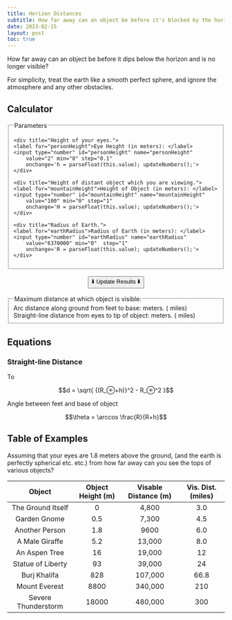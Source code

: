 ```yaml
---
title: Horizon Distances
subtitle: How far away can an object be before it's blocked by the horizon?
date: 2023-02-15
layout: post
toc: true
---
```


How far away can an object be before it dips below the horizon and is no longer visible?

For simplicity, treat the earth like a smooth perfect sphere, 
and ignore the atmosphere and any other obstacles. 




## Calculator


<fieldset>
    <legend>Parameters</legend>
    
    <div title="Height of your eyes.">
    <label for="personHeight">Eye Height (in meters): </label>
    <input type="number" id="personHeight" name="personHeight"
        value="2" min="0" step="0.1"
        onchange='h = parseFloat(this.value); updateNumbers();'>
    </div>     
    
    <div title="Height of distant object which you are viewing.">
    <label for="mountainHeight">Height of Object (in meters): </label>
    <input type="number" id="mountainHeight" name="mountainHeight"
        value="100" min="0" step="1"
        onchange='H = parseFloat(this.value); updateNumbers();'>
    </div>   
    
    <div title="Radius of Earth.">
    <label for="earthRadius">Radius of Earth (in meters): </label>
    <input type="number" id="earthRadius" name="earthRadius"
        value="6370000" min="0"  step="1"
        onchange='R = parseFloat(this.value); updateNumbers();'>
    </div>   
</fieldset>

<div style="text-align: center; padding: 1rem;"><button onclick="updateNumbers()">⬇️ Update Results ⬇️</button></div>


<fieldset>
    <legend>Maximum distance at which object is visible:</legend>
    <!--The maximum distance at which you can still see the object is as follows:<br>-->
    Arc distance along ground from feet to base: <b><span id="arcDistance"></span></b> meters. (<b><span id="arcDistanceMiles"></span></b> miles)<br>
    Straight-line distance from eyes to tip of object: <b><span id="losDistance"></span></b> meters. (<b><span id="losDistanceMiles"></span></b> miles)<br>
    <!--These numbers are evaluated to three sig figs.-->
</fieldset>



<script>
var h = parseFloat(document.getElementById("personHeight").value);
var H = parseFloat(document.getElementById("mountainHeight").value);
var R = parseFloat(document.getElementById("earthRadius").value);

function nicelyFormatNumber(n){
    //formats number with specific degrees of freedom, trailing zeros, and comma seperators.
    //return (n).toPrecision(3).toLocaleString();
    const sigfigs = 3;
    var leadingDigits = Math.floor(Math.log10(Math.abs(n)))+1 //floor+1 because ciel(log10(10)) = 1
    if (leadingDigits <= 0) {
        return n.toPrecision(sigfigs).toLocaleString();
    }
    const adjustmentFactor = 10**(leadingDigits - sigfigs);
    return (Math.round(n/adjustmentFactor)*adjustmentFactor).toLocaleString();
}

function updateNumbers(){
    //lowercase for vars on the person's side of things.
    //uppercase for vars on the mountain's side
    
    //straight line distance to horizon
    d = Math.sqrt((R+h)**2 - R**2);
    D = Math.sqrt((R+H)**2 - R**2);

    //angle between feet and horizon point (in radians)
    theta = Math.acos(R/(R+h))
    THETA = Math.acos(R/(R+H))

    //arc distance to horizon
    s = theta*R;
    S = THETA*R;

    document.getElementById("losDistance").innerHTML = nicelyFormatNumber((d+D)/1);
    document.getElementById("arcDistance").innerHTML = nicelyFormatNumber((s+S)/1);

    const MetersPerMile = 5280*0.3048 // feet per mile * meters per foot (exact)
    document.getElementById("losDistanceMiles").innerHTML = nicelyFormatNumber((d+D)/MetersPerMile);
    document.getElementById("arcDistanceMiles").innerHTML = nicelyFormatNumber((s+S)/MetersPerMile);
}

updateNumbers();

</script>



<!--https://sites.math.washington.edu/~conroy/m120-general/horizon.pdf



<div title="Line-of-Site distance">
<label for="losDistance">Distance from eyes to tip of object: </label>
<input type="number" id="losDistance" name="losDistance" readonly value="0">
meters.
</div>     
    -->
    
    
## Equations

### Straight-line Distance
    
To 

$$d = \sqrt{ {(R_⊕+h)}^2 - R_⊕^2 }$$

Angle between feet and base of object

$$\theta = \arccos \frac{R}{R+h}$$


    
    
    
    
## Table of Examples
    
Assuming that your eyes are 1.8 meters above the ground, 
(and the earth is perfectly spherical etc. etc.)
from how far away can you see the tops of various objects?
    
| Object | Object Height (m) | Visable Distance (m) | Vis. Dist. (miles) |
|:-:|:-:|:-:|:-:|
| The Ground Itself | 0 | 4,800 | 3.0 |
| Garden Gnome | 0.5 | 7,300 | 4.5 |
| Another Person | 1.8 | 9600 | 6.0 |
| A Male Giraffe | 5.2 | 13,000 | 8.0 |
| An Aspen Tree | 16 | 19,000 | 12 |
| Statue of Liberty | 93 | 39,000 | 24 |
| Burj Khalifa | 828 | 107,000 | 66.8 |
| Mount Everest | 8800 | 340,000 | 210 |
| Severe Thunderstorm | 18000 | 480,000 | 300 |




<!--

http://biorefinery.utk.edu/technical_reviews/Tree%20Size.pdf

| Sauroposeidon | 18 | 19,900 | 12.4 |

https://www.chicagotribune.com/news/ct-xpm-2010-06-16-ct-wea-0617-asktom-20100616-story.html
http://www.theweatherprediction.com/habyhints2/536/

https://openclipart.org/detail/315971/retro-man-looking
https://openclipart.org/detail/278744/eiffel-tower

-->








